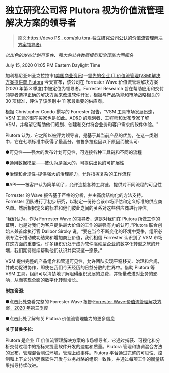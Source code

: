 # 独立研究公司将 Plutora 视为价值流管理解决方案的领导者

> 原文:[https://devo PS . com/plu tora-独立研究公司公认的价值流管理解决方案领导者/](https://devops.com/plutora-recognized-as-a-leader-in-value-stream-management-solutions-by-independent-research-firm/)

*以出色的发布计划可见性、强大的公共数据模型和治理能力而闻名*

<time datetime="2020-07-15T17:05:00Z">July 15, 2020 01:05 PM Eastern Daylight Time</time>

加利福尼亚州圣克拉拉市([美国商业资讯](https://www.businesswire.com/))—[领先的企业 IT 价值流管理(VSM)解决方案提供商 Plutora](https://cts.businesswire.com/ct/CT?id=smartlink&url=https%3A%2F%2Fwww.plutora.com%2F&esheet=52250742&newsitemid=20200715005759&lan=en-US&anchor=Plutora&index=1&md5=02f08ed878a5d3bece362e59f5e87ee7) 今天宣布，该公司在 Forrester Wave:价值流管理解决方案(2020 年第 3 季度)中被定位为领导者。Forrester Research 旨在帮助应用和交付领导者选择正确的解决方案来改进软件开发，根据与产品功能和市场战略相关的 30 项标准，评估了该类别中 11 家最重要的供应商。

根据 Christopher Condo 撰写的 Forrester 报告，“VSM 工具市场发展迅速，VSM 工具的潜在买家也是如此。AD&D 的规划者、工程师和发布专家了解 VSM，并希望它帮助他们规划、创建和交付符合业务和客户需求的软件体验。"

Plutora 认为，它之所以被评为领导者，是基于其当前产品的优势，在这一类别中，它在七项标准中获得了最高分。普鲁多拉也因以下原因而被认可:

●可见性——强大的发布计划可见性，可连接各种工具链和不同的流程

●通用数据模型——被认为是强大的，可提供出色的可扩展性

●治理和合规性–提供强大的治理能力，允许指挥复杂的工作流程

●API——被客户认为简单明了，允许连接各种工具链，提供对不同流程的可见性

Forrester 的 Wave 报告基于严格的分析，并由高度结构化的方法支持。Forrester 团队进行了初步研究，以制定一份符合该市场评估和定义标准的供应商名单。然后根据定义的标准和他们彼此之间的关系对这些供应商进行评估。

“我们认为，作为 Forrester Wave 的领导者，这是对我们在 Plutora 所做工作的证明，也是对我们为客户提供最大价值的工作的最强有力的认可，”Plutora 联合创始人兼首席执行官 Dalibor Siroky 说。“要在当今不断变化的环境中竞争，组织必须专注于推动成功结果和增加商业价值，我们相信 Forrester 认识到了 VSM 市场在这方面的重要性。许多组织仍处于成为软件驱动型企业的数字化转型之旅的开端，我们期待继续帮助他们认识并实现这一愿景。”

VSM 提供完整的产品组合和管道可见性，允许团队实现平稳移交、治理和合规，并成功促进协作，即使在我们今天经历的日益分散的世界中。借助 Plutora 等 VSM 工具，组织可以清楚地了解阻碍组织发展的浪费，并衡量改进对业务的影响，从而实现全面的数字化转型增长。

**附加资源:**

●点击此处查看完整的 Forrester Wave 报告:[Forrester Wave:价值流管理解决方案，2020 年第三季度](https://cts.businesswire.com/ct/CT?id=smartlink&url=http%3A%2F%2Fgo.plutora.com%2Fforrester-value-stream-management&esheet=52250742&newsitemid=20200715005759&lan=en-US&anchor=The+Forrester+Wave%26%238482%3B%3A+Value+Stream+Management+Solutions%2C+Q3+2020&index=2&md5=e47ecf19950399a16b3fa33ea05886c3)

●点击此处了解有关 Plutora 价值流管理能力的更多信息

**关于普鲁多拉:**

Plutora 是企业 IT 价值流管理解决方案的市场领导者，它通过捕获、可视化和分析交付过程中的指标来提高软件开发的速度和质量。Plutora 管理和协调混合方法的发布，管理混合测试环境，管理上线事件。Plutora 平台通过完整的可见性、控制和上下文分析确保软件开发与业务战略的组织一致性，并通过每项工作的衡量结果指导持续改进。